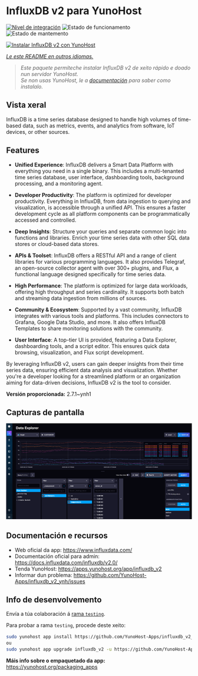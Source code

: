 <!--
NOTA: Este README foi creado automáticamente por <https://github.com/YunoHost/apps/tree/master/tools/readme_generator>
NON debe editarse manualmente.
-->

# InfluxDB v2 para YunoHost

[![Nivel de integración](https://dash.yunohost.org/integration/influxdb_v2.svg)](https://dash.yunohost.org/appci/app/influxdb_v2) ![Estado de funcionamento](https://ci-apps.yunohost.org/ci/badges/influxdb_v2.status.svg) ![Estado de mantemento](https://ci-apps.yunohost.org/ci/badges/influxdb_v2.maintain.svg)

[![Instalar InfluxDB v2 con YunoHost](https://install-app.yunohost.org/install-with-yunohost.svg)](https://install-app.yunohost.org/?app=influxdb_v2)

*[Le este README en outros idiomas.](./ALL_README.md)*

> *Este paquete permíteche instalar InfluxDB v2 de xeito rápido e doado nun servidor YunoHost.*  
> *Se non usas YunoHost, le a [documentación](https://yunohost.org/install) para saber como instalalo.*

## Vista xeral

InfluxDB is a time series database designed to handle high volumes of time-based data, such as metrics, events, and analytics from software, IoT devices, or other sources.

## Features

- **Unified Experience**: InfluxDB delivers a Smart Data Platform with everything you need in a single binary. This includes a multi-tenanted time series database, user interface, dashboarding tools, background processing, and a monitoring agent.

- **Developer Productivity**: The platform is optimized for developer productivity. Everything in InfluxDB, from data ingestion to querying and visualization, is accessible through a unified API. This ensures a faster development cycle as all platform components can be programmatically accessed and controlled.

- **Deep Insights**: Structure your queries and separate common logic into functions and libraries. Enrich your time series data with other SQL data stores or cloud-based data stores.

- **APIs & Toolset**: InfluxDB offers a RESTful API and a range of client libraries for various programming languages. It also provides Telegraf, an open-source collector agent with over 300+ plugins, and Flux, a functional language designed specifically for time series data.

- **High Performance**: The platform is optimized for large data workloads, offering high throughput and series cardinality. It supports both batch and streaming data ingestion from millions of sources.

- **Community & Ecosystem**: Supported by a vast community, InfluxDB integrates with various tools and platforms. This includes connectors to Grafana, Google Data Studio, and more. It also offers InfluxDB Templates to share monitoring solutions with the community.

- **User Interface**: A top-tier UI is provided, featuring a Data Explorer, dashboarding tools, and a script editor. This ensures quick data browsing, visualization, and Flux script development.

By leveraging InfluxDB v2, users can gain deeper insights from their time series data, ensuring efficient data analysis and visualization. Whether you're a developer looking for a streamlined platform or an organization aiming for data-driven decisions, InfluxDB v2 is the tool to consider.



**Versión proporcionada:** 2.7.1~ynh1

## Capturas de pantalla

![Captura de pantalla de InfluxDB v2](./doc/screenshots/influxdb_v2_data_explorer.png)

## Documentación e recursos

- Web oficial da app: <https://www.influxdata.com/>
- Documentación oficial para admin: <https://docs.influxdata.com/influxdb/v2.0/>
- Tenda YunoHost: <https://apps.yunohost.org/app/influxdb_v2>
- Informar dun problema: <https://github.com/YunoHost-Apps/influxdb_v2_ynh/issues>

## Info de desenvolvemento

Envía a túa colaboración á [rama `testing`](https://github.com/YunoHost-Apps/influxdb_v2_ynh/tree/testing).

Para probar a rama `testing`, procede deste xeito:

```bash
sudo yunohost app install https://github.com/YunoHost-Apps/influxdb_v2_ynh/tree/testing --debug
ou
sudo yunohost app upgrade influxdb_v2 -u https://github.com/YunoHost-Apps/influxdb_v2_ynh/tree/testing --debug
```

**Máis info sobre o empaquetado da app:** <https://yunohost.org/packaging_apps>

